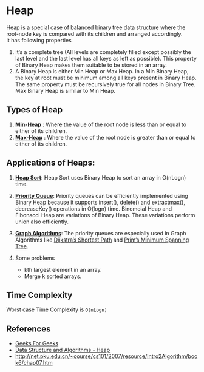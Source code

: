 # Heap

Heap is a special case of balanced binary tree data structure where the root-node key is compared with its children and arranged accordingly.  
It has following properties  

1. It’s a complete tree (All levels are completely filled except possibly the last level and the last level has all keys as left as possible). This property of Binary Heap makes them suitable to be stored in an array.
2. A Binary Heap is either Min Heap or Max Heap. In a Min Binary Heap, the key at root must be minimum among all keys present in Binary Heap. The same property must be recursively true for all nodes in Binary Tree. Max Binary Heap is similar to Min Heap.


## Types of Heap

1. **[Min-Heap](Min%20Heap)** : Where the value of the root node is less than or equal to either of its children.
2. **[Max-Heap](Max%20Heap)** : Where the value of the root node is greater than or equal to either of its children.

## Applications of Heaps:

1) **[Heap Sort](/Algorithms/Sorting/Heap%20Sort)**: Heap Sort uses Binary Heap to sort an array in O(nLogn) time.

2) **[Priority Queue](/Data%20Structures/Queue/Priority%20Queue)**: Priority queues can be efficiently implemented using Binary Heap because it supports insert(), delete() and extractmax(), decreaseKey() operations in O(logn) time. Binomoial Heap and Fibonacci Heap are variations of Binary Heap. These variations perform union also efficiently.

3) **[Graph Algorithms](/Data%20Structures/Graph)**: The priority queues are especially used in Graph Algorithms like [Dijkstra’s Shortest Path](/Data%20Structures/Graph/Shortest%20Path%20Algorithms/Dijkstra%27s%20Algorithm) and [Prim’s Minimum Spanning Tree](/Data%20Structures/Graph/Spanning%20Tree/Prim%E2%80%99s%20Algorithm).

4) Some problems
    - kth largest element in an array.
    - Merge k sorted arrays.

## Time Complexity

Worst case Time Complexity is `O(nLogn)`

## References


- [Geeks For Geeks](geeksforgeeks.org)
- [Data Structure and Algorithms - Heap](https://www.tutorialspoint.com/data_structures_algorithms/heap_data_structure.htm)
- http://net.pku.edu.cn/~course/cs101/2007/resource/Intro2Algorithm/book6/chap07.htm
